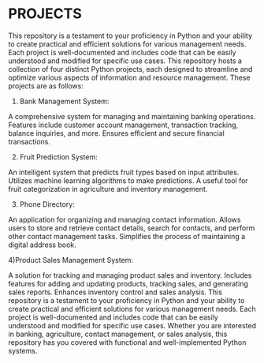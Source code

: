 # PROJECTS
This repository is a testament to your proficiency in Python and your ability to create practical and efficient solutions for various management needs. Each project is well-documented and includes code that can be easily understood and modified for specific use cases. 
This repository hosts a collection of four distinct Python projects, each designed to streamline and optimize various aspects of information and resource management. These projects are as follows:

1) Bank Management System:

A comprehensive system for managing and maintaining banking operations.
Features include customer account management, transaction tracking, balance inquiries, and more.
Ensures efficient and secure financial transactions.


2) Fruit Prediction System:

An intelligent system that predicts fruit types based on input attributes.
Utilizes machine learning algorithms to make predictions.
A useful tool for fruit categorization in agriculture and inventory management.

3) Phone Directory:

An application for organizing and managing contact information.
Allows users to store and retrieve contact details, search for contacts, and perform other contact management tasks.
Simplifies the process of maintaining a digital address book.

4)Product Sales Management System:

A solution for tracking and managing product sales and inventory.
Includes features for adding and updating products, tracking sales, and generating sales reports.
Enhances inventory control and sales analysis.
This repository is a testament to your proficiency in Python and your ability to create practical and efficient solutions for various management needs. Each project is well-documented and includes code that can be easily understood and modified for specific use cases. Whether you are interested in banking, agriculture, contact management, or sales analysis, this repository has you covered with functional and well-implemented Python systems.
